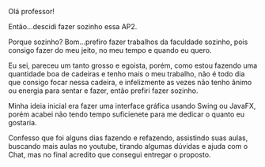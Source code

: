 Olá professor!

Então...descidi fazer sozinho essa AP2.

Porque sozinho? Bom...prefiro fazer trabalhos
da faculdade sozinho, pois consigo fazer do
meu jeito, no meu tempo e quando eu quero.

Eu sei, pareceu um tanto grosso e egoista,
porém, como estou fazendo uma quantidade boa 
de cadeiras e tenho mais o meu trabalho,
não é todo dia que consigo focar nessa cadeira, 
e infelizmente as vezes não tenho ânimo ou
energia para sentar e fazer, então prefiri fazer sozinho.

Minha ideia inicial era fazer uma interface gráfica usando
Swing ou JavaFX, porém acabei não tendo tempo suficienete 
para me dedicar o quanto eu gostaria.

Confesso que foi alguns dias fazendo e refazendo,
assistindo suas aulas, buscando mais aulas no youtube,
tirando algumas dúvidas e ajuda com o Chat, mas no final
acredito que consegui entregar o proposto.